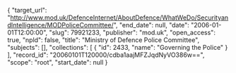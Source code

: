 {
  "target_url": "http://www.mod.uk/DefenceInternet/AboutDefence/WhatWeDo/SecurityandIntelligence/MODPoliceCommittee/", 
  "end_date": null, 
  "date": "2006-01-01T12:00:00", 
  "slug": 79921233, 
  "publisher": "mod.uk", 
  "open_access": true, 
  "npld": false, 
  "title": "Ministry of Defence Police Committee", 
  "subjects": [], 
  "collections": [
    {
      "id": 2433, 
      "name": "Governing the Police"
    }
  ], 
  "record_id": "20060101T120000/cdba1aajMFZJqdNyVO386w==", 
  "scope": "root", 
  "start_date": null
}

